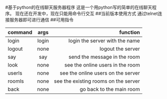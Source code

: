 #基于python的在线聊天服务器程序
这是一个用python写的简单的在线聊天程序。
现在还在开发中，现在只能用命令行交互
##当前版本使用方式
通过telnet连接服务器即可进行通信
##可用指令

| command       | args          | function  |
| ------------- |:-------------:| -----:    |
| login         | login<name>   | login the server with the name       |
| logout        | none          | logout the server     |
| say           | say<message>  | send the message in the room      |
| look          | none          | see the online users in the room      |
| userls        | none          | see the online users on the server      |
| roomls        | none          | see the existing rooms on the server      |
| back          | none          | go back to the main room      |
